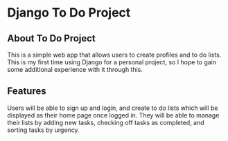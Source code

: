 # Django To Do Project
## About To Do Project
This is a simple web app that allows users to create profiles and to do lists. This is my first time using Django for a personal project, so I hope to gain some additional experience with it through this.

## Features
Users will be able to sign up and login, and create to do lists which will be displayed as their home page once logged in. They will be able to manage their lists by adding new tasks, checking off tasks as completed, and sorting tasks by urgency.
